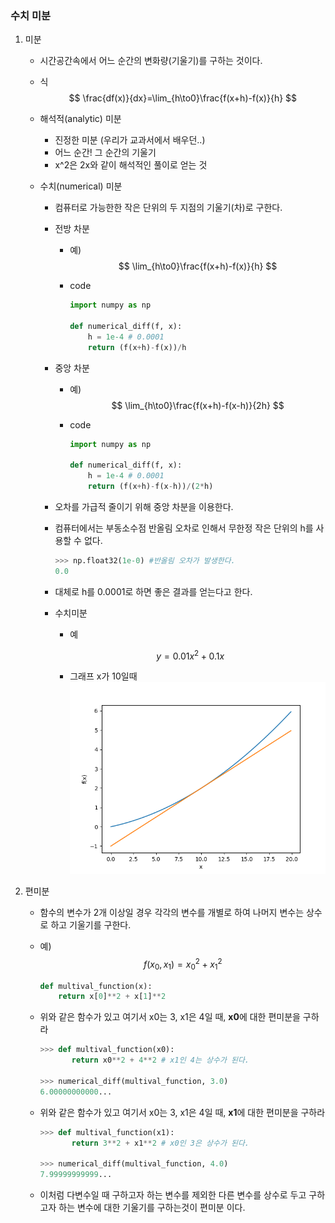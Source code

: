 ### 수치 미분

1. 미분

   - 시간공간속에서 어느 순간의 변화량(기울기)를 구하는 것이다.

   - 식
     $$
     \frac{df(x)}{dx}=\lim_{h\to0}\frac{f(x+h)-f(x)}{h}
     $$

   - 해석적(analytic) 미분

     - 진정한 미분 (우리가 교과서에서 배우던..)
     - 어느 순간! 그 순간의 기울기
     - x^2은 2x와 같이 해석적인 풀이로 얻는 것

   - 수치(numerical) 미분

     - 컴퓨터로 가능한한 작은 단위의 두 지점의 기울기(차)로 구한다.

     - 전방 차분

       - 예)
         $$
         \lim_{h\to0}\frac{f(x+h)-f(x)}{h}
         $$

       - code

         ```python
         import numpy as np
         
         def numerical_diff(f, x):
             h = 1e-4 # 0.0001
             return (f(x+h)-f(x))/h
         ```

     - 중앙 차분

       - 예)
         $$
         \lim_{h\to0}\frac{f(x+h)-f(x-h)}{2h}
         $$

       - code

         ```python
         import numpy as np
         
         def numerical_diff(f, x):
             h = 1e-4 # 0.0001
             return (f(x+h)-f(x-h))/(2*h)
         ```

     - 오차를 가급적 줄이기 위해 중앙 차분을 이용한다. 

     - 컴퓨터에서는 부동소수점 반올림 오차로 인해서 무한정 작은 단위의 h를 사용할 수 없다. 

       ```python
       >>> np.float32(1e-0) #반올림 오차가 발생한다. 
       0.0
       ```

     - 대체로 h를 0.0001로 하면 좋은 결과를 얻는다고 한다.

     - 수치미분

       - 예

       $$
       y=0.01x^2+0.1x
       $$

       - 그래프 x가 10일때
         ![numerical_diff_10_plt](./plot_images/numerical_diff_10_plt.png)

2. 편미분

   - 함수의 변수가 2개 이상일 경우 각각의 변수를 개별로 하여 나머지 변수는 상수로 하고 기울기를 구한다.

   - 예)
     $$
     f(x_0, x_1)=x_0^2+x_1^2
     $$

     ```python
     def multival_function(x):
         return x[0]**2 + x[1]**2
     ```

   - 위와 같은 함수가 있고 여기서 x0는 3, x1은 4일 때, **x0**에 대한 편미분을 구하라

     ```python
     >>> def multival_function(x0):
            return x0**2 + 4**2 # x1인 4는 상수가 된다. 
     
     >>> numerical_diff(multival_function, 3.0)
     6.00000000000...
     ```

   - 위와 같은 함수가 있고 여기서 x0는 3, x1은 4일 때, **x1**에 대한 편미분을 구하라

     ```python
     >>> def multival_function(x1):
            return 3**2 + x1**2 # x0인 3은 상수가 된다. 
     
     >>> numerical_diff(multival_function, 4.0)
     7.99999999999...
     ```

   - 이처럼 다변수일 때 구하고자 하는 변수를 제외한 다른 변수를 상수로 두고 구하고자 하는 변수에 대한 기울기를 구하는것이 편미분 이다.
